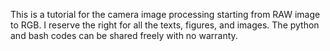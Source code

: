 This is a tutorial for the camera image processing starting from RAW image to RGB.
I reserve the right for all the texts, figures, and images.
The python and bash codes can be shared freely with no warranty.
